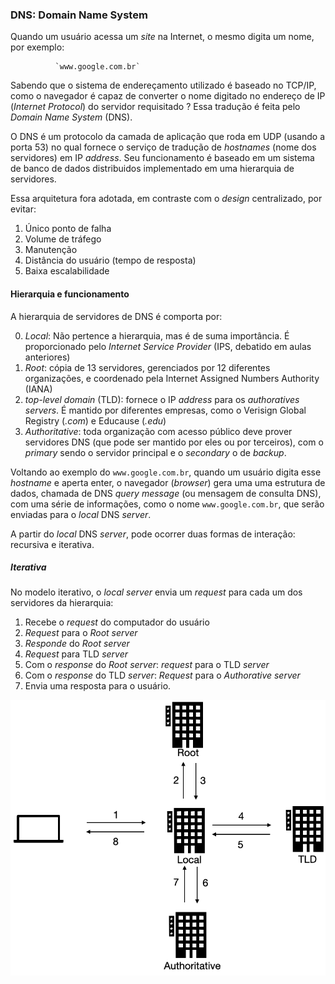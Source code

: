 ### DNS: Domain Name System

Quando um usuário acessa um *site* na Internet, o mesmo digita um nome, por exemplo:

              `www.google.com.br`
              
              
Sabendo que o sistema de endereçamento utilizado é baseado no TCP/IP, como o navegador é capaz de converter o nome digitado no endereço de IP (*Internet Protocol*) do servidor requisitado ?
Essa tradução é feita pelo *Domain Name System* (DNS).

O DNS é um protocolo da camada de aplicação que roda em UDP (usando a porta 53) no qual fornece o serviço de tradução de *hostnames* (nome dos servidores) em IP *address*. Seu funcionamento é baseado em um sistema de banco de dados distribuidos implementado em uma hierarquia de servidores. 


Essa arquitetura fora adotada, em contraste com o *design* centralizado, por evitar:

1. Único ponto de falha
2. Volume de tráfego
3. Manutenção
4. Distância do usuário (tempo de resposta)
5. Baixa escalabilidade


#### Hierarquia e funcionamento


A hierarquia de servidores de DNS é comporta por:

0. *Local*: Não pertence a hierarquia, mas é de suma importância. É proporcionado pelo *Internet Service Provider* (IPS, debatido em aulas anteriores) 
1. *Root*: cópia de 13 servidores, gerenciados por 12 diferentes organizações, e coordenado pela Internet Assigned Numbers Authority (IANA)
2. *top-level domain* (TLD): fornece o IP *address* para os *authoratives servers*. É mantido por diferentes empresas, como o Verisign Global Registry (*.com*) e Educause (*.edu*)
3. *Authoritative*: toda organização com acesso público deve prover servidores DNS (que pode ser mantido por eles ou por terceiros), com o *primary* sendo o servidor principal e o *secondary* o de *backup*.

Voltando ao exemplo do `www.google.com.br`, quando um usuário digita esse *hostname* e aperta enter, o navegador (*browser*) gera uma uma estrutura de dados, chamada de DNS *query* *message* (ou mensagem de consulta DNS), com uma série de informações, como o nome `www.google.com.br`, que serão enviadas para o *local* DNS *server*.


A partir do *local* DNS *server*, pode ocorrer duas formas de interação: recursiva e iterativa.

##### Iterativa

No modelo iterativo, o *local server* envia um *request* para cada um dos servidores da hierarquia:

1. Recebe o *request* do computador do usuário
2. *Request* para o *Root server*
3. *Responde* do *Root server*
4. *Request* para TLD *server*
5. Com o *response* do *Root server*: *request* para o TLD *server*
6. Com o *response* do TLD *server*: *Request* para o *Authorative server*
7. Envia uma resposta para o usuário.

![image](imagens/modelo%20iterativo.png)



